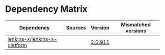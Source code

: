 # Dependency Matrix

Dependency | Sources | Version | Mismatched versions
---------- | ------- | ------- | -------------------
[jenkins-x/jenkins-x-platform](https://github.com/jenkins-x/jenkins-x-platform) |  | [2.0.911](https://github.com/jenkins-x/jenkins-x-platform/releases/tag/v2.0.911) | 
